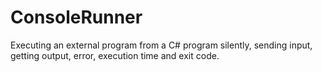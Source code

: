# ConsoleRunner
Executing an external program from a C# program silently, sending input, getting output, error, execution time and exit code.
